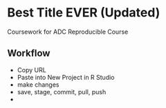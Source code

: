 # Best Title EVER (Updated)
Coursework for ADC Reproducible Course

## Workflow
- Copy URL
- Paste into New Project in R Studio
- make changes
- save, stage, commit, pull, push
- 